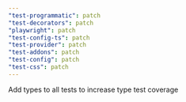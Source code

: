```yaml
---
"test-programmatic": patch
"test-decorators": patch
"playwright": patch
"test-config-ts": patch
"test-provider": patch
"test-addons": patch
"test-config": patch
"test-css": patch
---
```


Add types to all tests to increase type test coverage
